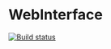 # WebInterface

[![Build status](https://ci.appveyor.com/api/projects/status/hb4732sveianopc3/branch/master?svg=true)](https://ci.appveyor.com/project/YelenaDolgopolova/webinterface/branch/master)
